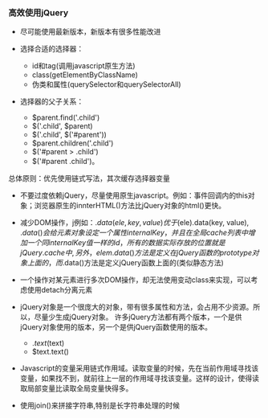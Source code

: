 ### 高效使用jQuery

* 尽可能使用最新版本，新版本有很多性能改进

* 选择合适的选择器：
   + id和tag(调用javascript原生方法) 
   + class(getElementByClassName) 
   + 伪类和属性(querySelector和querySelectorAll)  

* 选择器的父子关系：
   + $parent.find('.child')
   + $('.child', $parent) 
   + $('.child', $('#parent')) 
   + $parent.children('.child') 
   + $('#parent > .child') 
   + $('#parent .child')。

总体原则：优先使用链式写法，其次缓存选择器变量

* 不要过度依赖jQuery，尽量使用原生javascript。例如：事件回调内的this对象；浏览器原生的innterHTML()方法比jQuery对象的html()更快。

* 减少DOM操作，j例如：$.data(ele, key, value)优于$(ele).data(key, value),          $.data()会给元素对象设定一个属性internalKey，并且在全局cache列表中增加一个同internalKey值一样的id，所有的数据实际存放的位置就是jQuery.cache中,另外，elem.data()方法是定义在jQuery函数的prototype对象上面的， 而$.data()方法是定义jQuery函数上面的(类似静态方法)
          
* 一个操作对某元素进行多次DOM操作，却无法使用变动class来实现，可以考虑使用detach分离元素

* jQuery对象是一个很庞大的对象，带有很多属性和方法，会占用不少资源。所以，尽量少生成jQuery对象。
许多jQuery方法都有两个版本，一个是供jQuery对象使用的版本，另一个是供jQuery函数使用的版本。
   + $.text($text) 
   + $text.text()
          
* Javascript的变量采用链式作用域。读取变量的时候，先在当前作用域寻找该变量，如果找不到，就前往上一层的作用域寻找该变量。这样的设计，使得读取局部变量比读取全局变量快得多。
          
* 使用join()来拼接字符串,特别是长字符串处理的时候
